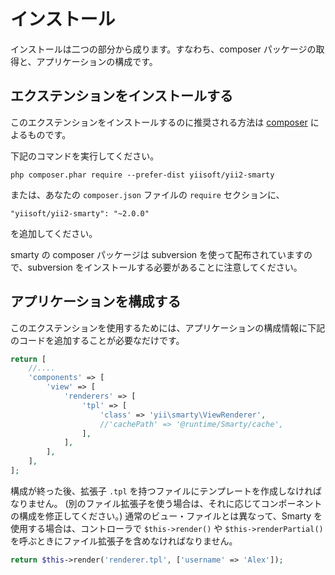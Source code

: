 インストール
============

インストールは二つの部分から成ります。すなわち、composer パッケージの取得と、アプリケーションの構成です。 

## エクステンションをインストールする

このエクステンションをインストールするのに推奨される方法は [composer](https://getcomposer.org/download/) によるものです。

下記のコマンドを実行してください。

```
php composer.phar require --prefer-dist yiisoft/yii2-smarty
```

または、あなたの `composer.json` ファイルの `require` セクションに、

```
"yiisoft/yii2-smarty": "~2.0.0"
```

を追加してください。

smarty の composer パッケージは subversion を使って配布されていますので、subversion をインストールする必要があることに注意してください。

## アプリケーションを構成する

このエクステンションを使用するためには、アプリケーションの構成情報に下記のコードを追加することが必要なだけです。

```php
return [
    //....
    'components' => [
        'view' => [
            'renderers' => [
                'tpl' => [
                    'class' => 'yii\smarty\ViewRenderer',
                    //'cachePath' => '@runtime/Smarty/cache',
                ],
            ],
        ],
    ],
];
```

構成が終った後、拡張子 `.tpl` を持つファイルにテンプレートを作成しなければなりません。
(別のファイル拡張子を使う場合は、それに応じてコンポーネントの構成を修正してください。)
通常のビュー・ファイルとは異なって、Smarty を使用する場合は、コントローラで `$this->render()` や `$this->renderPartial()` を呼ぶときにファイル拡張子を含めなければなりません。

```php
return $this->render('renderer.tpl', ['username' => 'Alex']);
```
